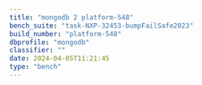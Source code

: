 ```yaml
---
title: "mongodb 2 platform-548"
bench_suite: "task-NXP-32453-bumpFailSafe2023"
build_number: "platform-548"
dbprofile: "mongodb"
classifier: ""
date: 2024-04-05T11:21:45
type: "bench"
---
```

